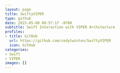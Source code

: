 ```yaml
---
layout: page
title: SwiftyVIPER
type: github
date: 2015-05-08 08:57:17 -0700
subtitle: Swift Interaction with VIPER Architecture
profiles:
- title: GitHub
  url: https://github.com/codytwinton/SwiftyVIPER
  icon: GitHub
categories:
- Swift
- VIPER
images: []
---
```

